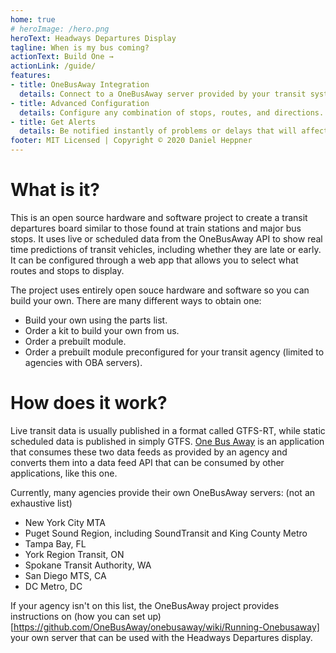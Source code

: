 ```yaml
---
home: true
# heroImage: /hero.png
heroText: Headways Departures Display
tagline: When is my bus coming?
actionText: Build One →
actionLink: /guide/
features:
- title: OneBusAway Integration
  details: Connect to a OneBusAway server provided by your transit system, or roll your own using their helpful guides! Works with live or scheduled data.
- title: Advanced Configuration
  details: Configure any combination of stops, routes, and directions. Configure automatic dimming when the lights are off. 
- title: Get Alerts
  details: Be notified instantly of problems or delays that will affect your trip. Exlaimation points next to a trip notify you of potential disruptions.
footer: MIT Licensed | Copyright © 2020 Daniel Heppner
---
```

# What is it?
This is an open source hardware and software project to create a transit departures board similar to those found at train stations and major bus stops. It uses live or scheduled data from the OneBusAway API to show real time predictions of transit vehicles, including whether they are late or early. It can be configured through a web app that allows you to select what routes and stops to display. 

The project uses entirely open souce hardware and software so you can build your own. There are many different ways to obtain one:
- Build your own using the parts list.
- Order a kit to build your own from us.
- Order a prebuilt module.
- Order a prebuilt module preconfigured for your transit agency (limited to agencies with OBA servers). 

# How does it work?
Live transit data is usually published in a format called GTFS-RT, while static scheduled data is published in simply GTFS. [One Bus Away](https://onebusaway.org/) is an application that consumes these two data feeds as provided by an agency and converts them into a data feed API that can be consumed by other applications, like this one. 

Currently, many agencies provide their own OneBusAway servers: (not an exhaustive list)
- New York City MTA
- Puget Sound Region, including SoundTransit and King County Metro
- Tampa Bay, FL
- York Region Transit, ON
- Spokane Transit Authority, WA
- San Diego MTS, CA
- DC Metro, DC

If your agency isn't on this list, the OneBusAway project provides instructions on (how you can set up)[https://github.com/OneBusAway/onebusaway/wiki/Running-Onebusaway] your own server that can be used with the Headways Departures display. 
